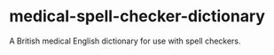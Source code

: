 # medical-spell-checker-dictionary
A British medical English dictionary for use with spell checkers.
